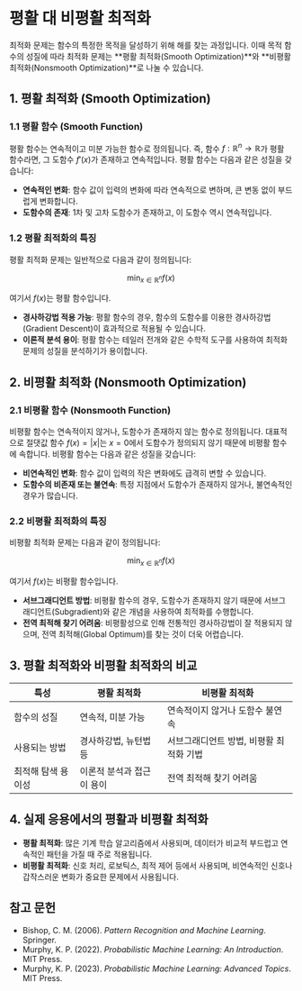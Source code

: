 # 평활 대 비평활 최적화

최적화 문제는 함수의 특정한 목적을 달성하기 위해 해를 찾는 과정입니다. 이때 목적 함수의 성질에 따라 최적화 문제는 **평활 최적화(Smooth Optimization)**와 **비평활 최적화(Nonsmooth Optimization)**로 나눌 수 있습니다. 

## 1. 평활 최적화 (Smooth Optimization)

### 1.1 평활 함수 (Smooth Function)

평활 함수는 연속적이고 미분 가능한 함수로 정의됩니다. 즉, 함수 $f: \mathbb{R}^n \rightarrow \mathbb{R}$가 평활 함수라면, 그 도함수 $f'(x)$가 존재하고 연속적입니다. 평활 함수는 다음과 같은 성질을 갖습니다:

- **연속적인 변화**: 함수 값이 입력의 변화에 따라 연속적으로 변하며, 큰 변동 없이 부드럽게 변화합니다.
- **도함수의 존재**: 1차 및 고차 도함수가 존재하고, 이 도함수 역시 연속적입니다.

### 1.2 평활 최적화의 특징

평활 최적화 문제는 일반적으로 다음과 같이 정의됩니다:

$$
\min_{x \in \mathbb{R}^n} f(x)
$$

여기서 $f(x)$는 평활 함수입니다.

- **경사하강법 적용 가능**: 평활 함수의 경우, 함수의 도함수를 이용한 경사하강법(Gradient Descent)이 효과적으로 적용될 수 있습니다.
- **이론적 분석 용이**: 평활 함수는 테일러 전개와 같은 수학적 도구를 사용하여 최적화 문제의 성질을 분석하기가 용이합니다.

## 2. 비평활 최적화 (Nonsmooth Optimization)

### 2.1 비평활 함수 (Nonsmooth Function)

비평활 함수는 연속적이지 않거나, 도함수가 존재하지 않는 함수로 정의됩니다. 대표적으로 절댓값 함수 $f(x) = |x|$는 $x = 0$에서 도함수가 정의되지 않기 때문에 비평활 함수에 속합니다. 비평활 함수는 다음과 같은 성질을 갖습니다:

- **비연속적인 변화**: 함수 값이 입력의 작은 변화에도 급격히 변할 수 있습니다.
- **도함수의 비존재 또는 불연속**: 특정 지점에서 도함수가 존재하지 않거나, 불연속적인 경우가 많습니다.

### 2.2 비평활 최적화의 특징

비평활 최적화 문제는 다음과 같이 정의됩니다:

$$
\min_{x \in \mathbb{R}^n} f(x)
$$

여기서 $f(x)$는 비평활 함수입니다.

- **서브그래디언트 방법**: 비평활 함수의 경우, 도함수가 존재하지 않기 때문에 서브그래디언트(Subgradient)와 같은 개념을 사용하여 최적화를 수행합니다.
- **전역 최적해 찾기 어려움**: 비평활성으로 인해 전통적인 경사하강법이 잘 적용되지 않으며, 전역 최적해(Global Optimum)를 찾는 것이 더욱 어렵습니다.

## 3. 평활 최적화와 비평활 최적화의 비교

| 특성            | 평활 최적화                 | 비평활 최적화                        |
|-----------------|----------------------------|--------------------------------------|
| 함수의 성질     | 연속적, 미분 가능             | 연속적이지 않거나 도함수 불연속        |
| 사용되는 방법   | 경사하강법, 뉴턴법 등        | 서브그래디언트 방법, 비평활 최적화 기법 |
| 최적해 탐색 용이성 | 이론적 분석과 접근이 용이     | 전역 최적해 찾기 어려움               |

## 4. 실제 응용에서의 평활과 비평활 최적화

- **평활 최적화**: 많은 기계 학습 알고리즘에서 사용되며, 데이터가 비교적 부드럽고 연속적인 패턴을 가질 때 주로 적용됩니다.
- **비평활 최적화**: 신호 처리, 로보틱스, 최적 제어 등에서 사용되며, 비연속적인 신호나 갑작스러운 변화가 중요한 문제에서 사용됩니다.

## 참고 문헌

- Bishop, C. M. (2006). *Pattern Recognition and Machine Learning*. Springer.
- Murphy, K. P. (2022). *Probabilistic Machine Learning: An Introduction*. MIT Press.
- Murphy, K. P. (2023). *Probabilistic Machine Learning: Advanced Topics*. MIT Press.
